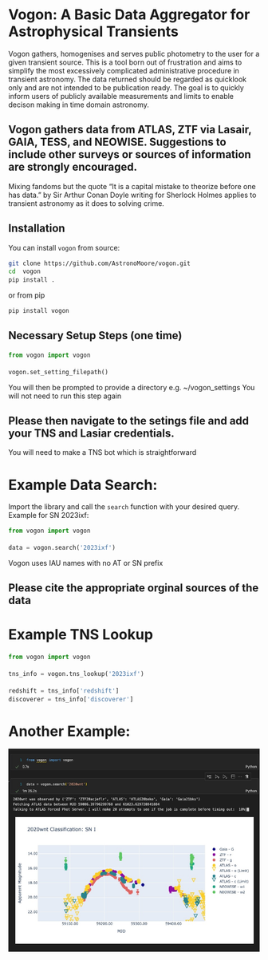 # Vogon: A Basic Data Aggregator for Astrophysical Transients

Vogon gathers, homogenises and serves public photometry to the user for a given transient source. This is a tool born out of frustration and aims to simplify the most excessively complicated administrative procedure in transient astronomy. The data returned should be regarded as quicklook only and are not intended to be publication ready. The goal is to quickly inform users of publicly available measurements and limits to enable decison making in time domain astronomy. 

## Vogon gathers data from ATLAS, ZTF via Lasair, GAIA, TESS, and NEOWISE. Suggestions to include other surveys or sources of information are strongly encouraged.

Mixing fandoms but the quote “It is a capital mistake to theorize before one has data.” by Sir Arthur Conan Doyle writing for Sherlock Holmes applies to transient astronomy as it does to solving crime.


## Installation

You can install `vogon` from source:

```bash 
git clone https://github.com/AstronoMoore/vogon.git
cd  vogon
pip install .
```
or from pip 

```bash 
pip install vogon
```

## Necessary Setup Steps (one time)

```python
from vogon import vogon

vogon.set_setting_filepath()

```
You will then be prompted to provide a directory e.g. ~/vogon_settings 
You will not need to run this step again


## Please then navigate to the setings file and add your TNS and Lasiar credentials.

You will need to make a TNS bot which is straightforward

# Example Data Search:

Import the library and call the `search` function with your desired query. Example for SN 2023ixf:

```python
from vogon import vogon

data = vogon.search('2023ixf')
```

Vogon uses IAU names with no AT or SN prefix

## Please cite the appropriate orginal sources of the data

# Example TNS Lookup

```python
from vogon import vogon

tns_info = vogon.tns_lookup('2023ixf')

redshift = tns_info['redshift']
discoverer = tns_info['discoverer']
```


# Another Example:

![screenshot](voogn_example.jpg)

